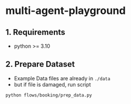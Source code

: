 # multi-agent-playground

## 1. Requirements
- python >= 3.10

## 2. Prepare Dataset
- Example Data files are already in `./data`
- but if file is damaged, run script
```Bash
python flows/booking/prep_data.py
```